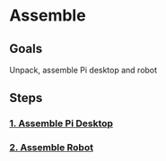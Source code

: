# Assemble

## Goals
Unpack, assemble Pi desktop and robot

## Steps

### [1. Assemble Pi Desktop](1-AssembleDesktop.md)

### [2. Assemble Robot](2-AssembleRobot.md)

